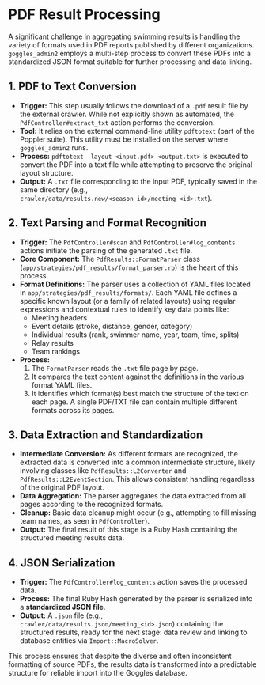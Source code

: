 # PDF Result Processing

A significant challenge in aggregating swimming results is handling the variety of formats used in PDF reports published by different organizations. `goggles_admin2` employs a multi-step process to convert these PDFs into a standardized JSON format suitable for further processing and data linking.

## 1. PDF to Text Conversion

*   **Trigger:** This step usually follows the download of a `.pdf` result file by the external crawler. While not explicitly shown as automated, the `PdfController#extract_txt` action performs the conversion.
*   **Tool:** It relies on the external command-line utility `pdftotext` (part of the Poppler suite). This utility must be installed on the server where `goggles_admin2` runs.
*   **Process:** `pdftotext -layout <input.pdf> <output.txt>` is executed to convert the PDF into a text file while attempting to preserve the original layout structure.
*   **Output:** A `.txt` file corresponding to the input PDF, typically saved in the same directory (e.g., `crawler/data/results.new/<season_id>/meeting_<id>.txt`).

## 2. Text Parsing and Format Recognition

*   **Trigger:** The `PdfController#scan` and `PdfController#log_contents` actions initiate the parsing of the generated `.txt` file.
*   **Core Component:** The `PdfResults::FormatParser` class (`app/strategies/pdf_results/format_parser.rb`) is the heart of this process.
*   **Format Definitions:** The parser uses a collection of YAML files located in `app/strategies/pdf_results/formats/`. Each YAML file defines a specific known layout (or a family of related layouts) using regular expressions and contextual rules to identify key data points like:
    *   Meeting headers
    *   Event details (stroke, distance, gender, category)
    *   Individual results (rank, swimmer name, year, team, time, splits)
    *   Relay results
    *   Team rankings
*   **Process:**
    1.  The `FormatParser` reads the `.txt` file page by page.
    2.  It compares the text content against the definitions in the various format YAML files.
    3.  It identifies which format(s) best match the structure of the text on each page. A single PDF/TXT file can contain multiple different formats across its pages.

## 3. Data Extraction and Standardization

*   **Intermediate Conversion:** As different formats are recognized, the extracted data is converted into a common intermediate structure, likely involving classes like `PdfResults::L2Converter` and `PdfResults::L2EventSection`. This allows consistent handling regardless of the original PDF layout.
*   **Data Aggregation:** The parser aggregates the data extracted from all pages according to the recognized formats.
*   **Cleanup:** Basic data cleanup might occur (e.g., attempting to fill missing team names, as seen in `PdfController`).
*   **Output:** The final result of this stage is a Ruby Hash containing the structured meeting results data.

## 4. JSON Serialization

*   **Trigger:** The `PdfController#log_contents` action saves the processed data.
*   **Process:** The final Ruby Hash generated by the parser is serialized into a **standardized JSON file**.
*   **Output:** A `.json` file (e.g., `crawler/data/results.json/meeting_<id>.json`) containing the structured results, ready for the next stage: data review and linking to database entities via `Import::MacroSolver`.

This process ensures that despite the diverse and often inconsistent formatting of source PDFs, the results data is transformed into a predictable structure for reliable import into the Goggles database.
